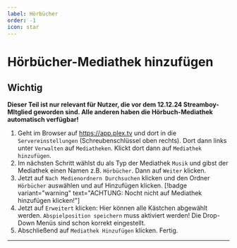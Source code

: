 ```yaml
---
label: Hörbücher
order: -1
icon: star
---
```


# Hörbücher-Mediathek hinzufügen

<h2>Wichtig</h2>

**Dieser Teil ist nur relevant für Nutzer, die vor dem 12.12.24 Streamboy-MItglied geworden sind. Alle anderen haben die Hörbuch-Mediathek automatisch verfügbar!**  


1. Geht im Browser auf https://app.plex.tv und dort in die `Servereinstellungen` (Schreubenschlüssel oben rechts). Dort dann links unter `Verwalten` auf `Mediatheken`. Klickt dort dann auf `Mediathek hinzufügen`.
2. Im nächsten Schritt wählst du als Typ der Mediathek `Musik` und gibst der Mediathek einen Namen z.B. `Hörbücher`. Dann auf `Weiter` klicken.
3. Jetzt auf `Nach Medienordnern Durchsuchen` klicken und den Ordner `Hörbücher` auswählen und auf Hinzufügen klicken. [!badge variant="warning" text="ACHTUNG: Nocht nicht auf Mediathek hinzufügen klicken!"]
4. Jetzt auf `Erweitert` klicken: Hier können alle Kästchen abgewählt werden. `Abspielposition speichern` muss aktiviert werden! Die Drop-Down Menüs sind schon korrekt eingestellt.
5. Abschließend auf `Mediathek Hinzufügen` klicken. Fertig.

---
